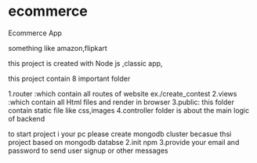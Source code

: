 # ecommerce
Ecommerce App


something like amazon,flipkart

this project is created with Node js ,classic app,

this project contain 8 important folder

1.router :which contain all routes of website ex./create_contest 
2.views :which contain all Html files and render in browser 
3.public: this folder contain static file like css,images
4.controller folder is about the main logic of backend

to start project i your pc please create mongodb cluster becasue thsi project based on mongodb databse 2.init npm 3.provide your email and password to send user signup or other messages
